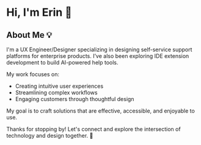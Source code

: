 # Hi, I'm Erin 👋

## About Me 💡

I'm a UX Engineer/Designer specializing in designing self-service support platforms for enterprise products. I’ve also been exploring IDE extension development to build AI-powered help tools.

My work focuses on:
- Creating intuitive user experiences
- Streamlining complex workflows
- Engaging customers through thoughtful design

My goal is to craft solutions that are effective, accessible, and enjoyable to use.

Thanks for stopping by! Let's connect and explore the intersection of technology and design together. 🚀
